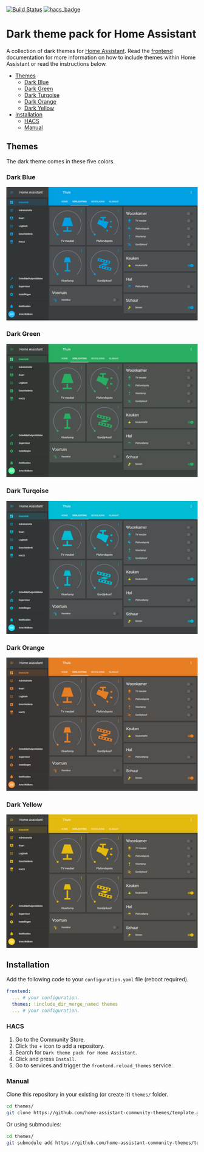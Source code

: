 [![Build Status](https://travis-ci.com/awolkers/home-assistant-themes.svg?branch=master)](https://travis-ci.com/awolkers/home-assistant-themes)
[![hacs_badge](https://img.shields.io/badge/HACS-Default-orange.svg)](https://github.com/custom-components/hacs)

# Dark theme pack for Home Assistant
A collection of dark themes for [Home Assistant](https://www.home-assistant.io/). Read the [frontend](https://www.home-assistant.io/components/frontend/) documentation for more information on how to include themes within Home Assistant or read the instructions below.

* [Themes](#themes)
    * [Dark Blue](#dark-blue)
    * [Dark Green](#dark-green)
    * [Dark Turqoise](#dark-turqoise)
    * [Dark Orange](#dark-orange)
    * [Dark Yellow](#dark-yellow)
* [Installation](#installation)
    * [HACS](#hacs)
    * [Manual](#manual)

## Themes
The dark theme comes in these five colors.

### Dark Blue
![alt text](https://raw.githubusercontent.com/awolkers/home-assistant-themes/master/docs/dark_blue.png)

### Dark Green
![alt text](https://raw.githubusercontent.com/awolkers/home-assistant-themes/master/docs/dark_green.png)

### Dark Turqoise
![alt text](https://raw.githubusercontent.com/awolkers/home-assistant-themes/master/docs/dark_turqoise.png)

### Dark Orange
![alt text](https://raw.githubusercontent.com/awolkers/home-assistant-themes/master/docs/dark_orange.png)

### Dark Yellow
![alt text](https://raw.githubusercontent.com/awolkers/home-assistant-themes/master/docs/dark_yellow.png)

## Installation

Add the following code to your `configuration.yaml` file (reboot required).

```yaml
frontend:
  ... # your configuration.
  themes: !include_dir_merge_named themes
  ... # your configuration.
```

### HACS

1. Go to the Community Store.
2. Click the + icon to add a repository.
3. Search for `Dark theme pack for Home Assistant`.
4. Click and press `Install`.
5. Go to services and trigger the `frontend.reload_themes` service.

### Manual

Clone this repository in your existing (or create it) `themes/` folder.

```bash
cd themes/
git clone https://github.com/home-assistant-community-themes/template.git
```

Or using submodules:

```bash
cd themes/
git submodule add https://github.com/home-assistant-community-themes/template.git
```
